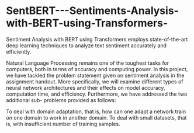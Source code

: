 # SentBERT---Sentiments-Analysis-with-BERT-using-Transformers-
 Sentiment Analysis with BERT using Transformers employs state-of-the-art deep learning techniques to analyze text sentiment accurately and efficiently.

Natural Language Processing remains one of the toughest tasks for computers, both in terms of accuracy and computing power. In this project, we have tackled the problem statement given on sentiment analysis in the assignment handout. More specifically, we will examine different types of neural network architectures and their effects on model accuracy, computation time, and efficiency. Furthermore, we have addressed the two additional sub- problems provided as follows:

To deal with domain adaptation, that is, how can one adapt a network train on one domain to work in another domain.
To deal with small datasets, that is, with insufficient number of training samples.

